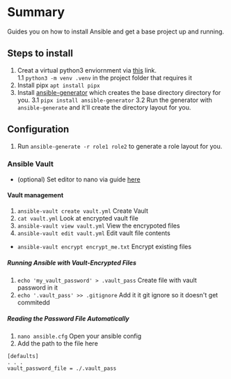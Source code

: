 # Summary

Guides you on how to install Ansible and get a base project up and running. 

## Steps to install

1. Creat a virtual python3 enviornment via [this](https://packaging.python.org/en/latest/guides/installing-using-pip-and-virtual-environments/) link.  
  1.1 `python3 -m venv .venv` in the project folder that requires it
2. Install pipx `apt install pipx`
3. Install [ansible-generator](https://github.com/kkirsche/ansible-generator) which creates the base directory directory for you.
   3.1 `pipx install ansible-generator`
   3.2 Run the generator with `ansible-generate` and it'll create the directory layout for you.

## Configuration 

1. Run `ansible-generate -r role1 role2` to generate a role layout for you.

### Ansible Vault

- (optional) Set editor to nano via guide [here][def] 

#### Vault management 

1. `ansible-vault create vault.yml` Create Vault 
2. `cat vault.yml` Look at encrypted vault file
3. `ansible-vault view vault.yml` View the encrypoted files
4. `ansible-vault edit vault.yml` Edit vault file contents

- `ansible-vault encrypt encrypt_me.txt` Encrypt existing files

##### Running Ansible with Vault-Encrypted Files

1. `echo 'my_vault_password' > .vault_pass`  Create file with vault password in it
2. `echo '.vault_pass' >> .gitignore` Add it it git ignore so it doesn't get commitedd

##### Reading the Password File Automatically

1. `nano ansible.cfg` Open your ansible config
2. Add the path to the file here

```
[defaults]
. . .
vault_password_file = ./.vault_pass
```

[def]: https://www.digitalocean.com/community/tutorials/how-to-use-vault-to-protect-sensitive-ansible-data